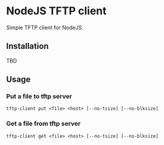 # NodeJS TFTP client
Simple TFTP client for NodeJS.
## Installation
TBD
## Usage
### Put a file to tftp server
```tftp-client put <file> <host> [--no-tsize] [--no-blksize]```
### Get a file from tftp server
```tftp-client get <file> <host> [--no-tsize] [--no-blksize]```
